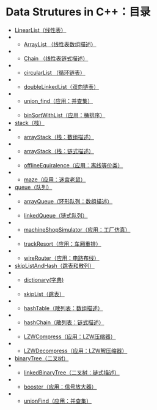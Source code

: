 # Data Strutures in C++：目录
- [LinearList（线性表）](#data-strutures-in-c)
- - [ArrayList （线性表数组描述）](https://github.com/SeanChan0901/DataStructure/tree/master/LinearList/ArrayList)
- - [Chain （线性表链式描述）](https://github.com/SeanChan0901/DataStructure/tree/master/LinearList/chain)
- - [circularList （循环链表）](https://github.com/SeanChan0901/DataStructure/tree/master/LinearList/circularList)
- - [doubleLinkedList（双向链表）](https://github.com/SeanChan0901/DataStructure/tree/master/LinearList/doubleLinkedList)
- - [union_find（应用：并查集）](https://github.com/SeanChan0901/DataStructure/tree/master/LinearList/union_find)
- - [binSortWithList（应用：桶排序）](https://github.com/SeanChan0901/DataStructure/tree/master/LinearList/binSortWithList)
- [stack（栈）]()
- - [arrayStack（栈：数组描述）](https://github.com/SeanChan0901/DataStructure/tree/master/stack/arrayStack)
- - [arrayStack（栈：链式描述）](https://github.com/SeanChan0901/DataStructure/tree/master/stack/linkedStack)
- - [offlineEquiralence（应用：离线等价类）](https://github.com/SeanChan0901/DataStructure/tree/master/stack/offlineEquiralence)
- - [maze（应用：迷宫老鼠）](https://github.com/SeanChan0901/DataStructure/tree/master/stack/maze)
- [queue（队列）]()
- - [arrayQueue（环形队列：数组描述）](https://github.com/SeanChan0901/DataStructure/tree/master/queue/arrayQueue)
- - [linkedQueue（链式队列）](https://github.com/SeanChan0901/DataStructure/tree/master/queue/linkedQueue)
- - [machineShopSimulator（应用：工厂仿真）](https://github.com/SeanChan0901/DataStructure/tree/master/queue/machineShopSimulator)
- - [trackResort（应用：车厢重排）](https://github.com/SeanChan0901/DataStructure/tree/master/queue/trackResort)
- - [wireRouter（应用：电路布线）](https://github.com/SeanChan0901/DataStructure/tree/master/queue/wireRouter)
- [skipListAndHash（跳表和散列）]()
- - [dictionary(字典)](https://github.com/SeanChan0901/DataStructure/tree/master/skipListAndHash/dictionary)
- - [skipList（跳表）](https://github.com/SeanChan0901/DataStructure/tree/master/skipListAndHash/skipList)
- - [hashTable（散列表：数组描述）](https://github.com/SeanChan0901/DataStructure/tree/master/skipListAndHash/hashTable)
- - [hashChain（散列表：链式描述）](https://github.com/SeanChan0901/DataStructure/tree/master/skipListAndHash/hashChain)
- - [LZWCompress（应用：LZW压缩器）](https://github.com/SeanChan0901/DataStructure/tree/master/skipListAndHash/LZWCompress)
- - [LZWDecompress（应用：LZW解压缩器）](https://github.com/SeanChan0901/DataStructure/tree/master/skipListAndHash/LZWDecompress)
- [binaryTree（二叉树）]()
- - [linkedBinaryTree（二叉树：链式描述）](https://github.com/SeanChan0901/DataStructure/tree/master/binaryTree)
- - [booster（应用：信号放大器）](https://github.com/SeanChan0901/DataStructure/tree/master/binaryTree/booster)
- - [unionFind（应用：并查集）](https://github.com/SeanChan0901/DataStructure/tree/master/binaryTree/uniteFindWithTree)